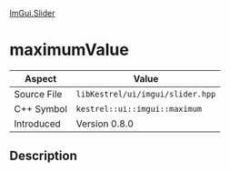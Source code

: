 [ImGui.Slider](index.md)
# maximumValue
| Aspect | Value |
| --- | --- |
| Source File | `libKestrel/ui/imgui/slider.hpp` |
| C++ Symbol | `kestrel::ui::imgui::maximum` |
| Introduced | Version 0.8.0 |
## Description
